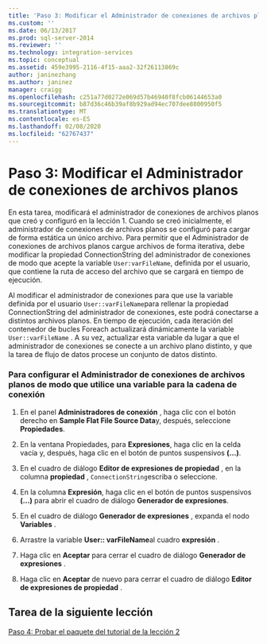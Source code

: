 ```yaml
---
title: 'Paso 3: Modificar el Administrador de conexiones de archivos planos | Microsoft Docs'
ms.custom: ''
ms.date: 06/13/2017
ms.prod: sql-server-2014
ms.reviewer: ''
ms.technology: integration-services
ms.topic: conceptual
ms.assetid: 459e3995-2116-4f15-aaa2-32f26113869c
author: janinezhang
ms.author: janinez
manager: craigg
ms.openlocfilehash: c251a77d0272e069d57b46940f8fcb06144653a0
ms.sourcegitcommit: b87d36c46b39af8b929ad94ec707dee8800950f5
ms.translationtype: MT
ms.contentlocale: es-ES
ms.lasthandoff: 02/08/2020
ms.locfileid: "62767437"
---
```

# <a name="step-3-modifying-the-flat-file-connection-manager"></a>Paso 3: Modificar el Administrador de conexiones de archivos planos
  En esta tarea, modificará el administrador de conexiones de archivos planos que creó y configuró en la lección 1. Cuando se creó inicialmente, el administrador de conexiones de archivos planos se configuró para cargar de forma estática un único archivo. Para permitir que el Administrador de conexiones de archivos planos cargue archivos de forma iterativa, debe modificar la propiedad ConnectionString del administrador de conexiones de modo que acepte la variable `User:varFileName`, definida por el usuario, que contiene la ruta de acceso del archivo que se cargará en tiempo de ejecución.  
  
 Al modificar el administrador de conexiones para que use la variable definida por el usuario `User::varFileName`para rellenar la propiedad ConnectionString del administrador de conexiones, este podrá conectarse a distintos archivos planos. En tiempo de ejecución, cada iteración del contenedor de bucles Foreach actualizará dinámicamente la variable `User::varFileName` . A su vez, actualizar esta variable da lugar a que el administrador de conexiones se conecte a un archivo plano distinto, y que la tarea de flujo de datos procese un conjunto de datos distinto.  
  
### <a name="to-configure-the-flat-file-connection-manager-to-use-a-variable-for-the-connection-string"></a>Para configurar el Administrador de conexiones de archivos planos de modo que utilice una variable para la cadena de conexión  
  
1.  En el panel **Administradores de conexión** , haga clic con el botón derecho en **Sample Flat File Source Data**y, después, seleccione **Propiedades**.  
  
2.  En la ventana Propiedades, para **Expresiones**, haga clic en la celda vacía y, después, haga clic en el botón de puntos suspensivos **(…)**.  
  
3.  En el cuadro de diálogo **Editor de expresiones de propiedad** , en la columna **propiedad** , `ConnectionString`escriba o seleccione.  
  
4.  En la columna **Expresión**, haga clic en el botón de puntos suspensivos **(…)** para abrir el cuadro de diálogo **Generador de expresiones**.  
  
5.  En el cuadro de diálogo **Generador de expresiones** , expanda el nodo **Variables** .  
  
6.  Arrastre la variable **User:: varFileName**al cuadro **expresión** .  
  
7.  Haga clic en **Aceptar** para cerrar el cuadro de diálogo **Generador de expresiones** .  
  
8.  Haga clic en **Aceptar** de nuevo para cerrar el cuadro de diálogo **Editor de expresiones de propiedad** .  
  
## <a name="next-lesson-task"></a>Tarea de la siguiente lección  
 [Paso 4: Probar el paquete del tutorial de la lección 2](../integration-services/lesson-2-4-testing-the-lesson-2-tutorial-package.md)  
  
  
